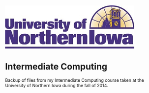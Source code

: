 ![UNI](images/uni-logo.jpg?raw=true)

# Intermediate Computing
Backup of files from my Intermediate Computing course taken at the University of Northern Iowa during the fall of 2014.
